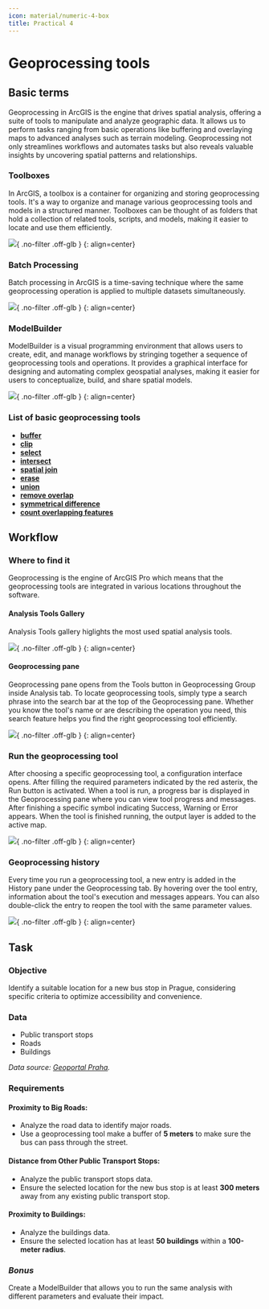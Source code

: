 ```yaml
---
icon: material/numeric-4-box
title: Practical 4
---
```


# Geoprocessing tools

## Basic terms

Geoprocessing in ArcGIS is the engine that drives spatial analysis, offering a suite of tools to manipulate and analyze geographic data. It allows us to perform tasks ranging from basic operations like buffering and overlaying maps to advanced analyses such as terrain modeling. Geoprocessing not only streamlines workflows and automates tasks but also reveals valuable insights by uncovering spatial patterns and relationships.

### Toolboxes

In ArcGIS, a toolbox is a container for organizing and storing geoprocessing tools. It's a way to organize and manage various geoprocessing tools and models in a structured manner. Toolboxes can be thought of as folders that hold a collection of related tools, scripts, and models, making it easier to locate and use them efficiently.

![](../assets/cviceni6/Toolboxes.png){ .no-filter .off-glb }
{: align=center}

### Batch Processing

Batch processing in ArcGIS is a time-saving technique where the same geoprocessing operation is applied to multiple datasets simultaneously.

![](../assets/cviceni6/BatchProcessing.png){ .no-filter .off-glb }
{: align=center}

### ModelBuilder

ModelBuilder is a visual programming environment that allows users to create, edit, and manage workflows by stringing together a sequence of geoprocessing tools and operations. It provides a graphical interface for designing and automating complex geospatial analyses, making it easier for users to conceptualize, build, and share spatial models.

![](https://pro.arcgis.com/en/pro-app/latest/help/analysis/geoprocessing/modelbuilder/GUID-D1DDF32B-0BFA-4480-97DB-9CD2D301F56F-web.png){ .no-filter .off-glb }
{: align=center}

### List of basic geoprocessing tools

- [**buffer**](https://pro.arcgis.com/en/pro-app/latest/tool-reference/analysis/buffer.htm)
- [**clip**](https://pro.arcgis.com/en/pro-app/latest/tool-reference/analysis/clip.htm)
- [**select**](https://pro.arcgis.com/en/pro-app/latest/tool-reference/analysis/select.htm)
- [**intersect**](https://pro.arcgis.com/en/pro-app/latest/tool-reference/analysis/intersect.htm)
- [**spatial join**](https://pro.arcgis.com/en/pro-app/latest/tool-reference/analysis/spatial-join.htm)
- [**erase**](https://pro.arcgis.com/en/pro-app/latest/tool-reference/analysis/erase.htm)
- [**union**](https://pro.arcgis.com/en/pro-app/latest/tool-reference/analysis/union.htm)
- [**remove overlap**](https://pro.arcgis.com/en/pro-app/latest/tool-reference/analysis/remove-overlap-multiple.htm)
- [**symmetrical difference**](https://pro.arcgis.com/en/pro-app/latest/tool-reference/analysis/symmetrical-difference.htm)
- [**count overlapping features**](https://pro.arcgis.com/en/pro-app/latest/tool-reference/analysis/count-overlapping-features.htm)

## Workflow

### Where to find it

Geoprocessing is the engine of ArcGIS Pro which means that the geoprocessing tools are integrated in various locations throughout the software.

#### Analysis Tools Gallery

Analysis Tools gallery higlights the most used spatial analysis tools.

![](../assets/cviceni6/AnalysisTab.png){ .no-filter .off-glb }
{: align=center}

#### Geoprocessing pane

Geoprocessing pane opens from the Tools button in Geoprocessing Group inside Analysis tab. To locate geoprocessing tools, simply type a search phrase into the search bar at the top of the Geoprocessing pane. Whether you know the tool's name or are describing the operation you need, this search feature helps you find the right geoprocessing tool efficiently.

![](../assets/cviceni6/GeoprocessingPane.png){ .no-filter .off-glb }
{: align=center}

### Run the geoprocessing tool

After choosing a specific geoprocessing tool, a configuration interface opens. After filling the required parameters indicated by the red asterix, the Run button is activated. When a tool is run, a progress bar is displayed in the Geoprocessing pane where you can view tool progress and messages. After finishing a specific symbol indicating Success, Warning or Error appears. When the tool is finished running, the output layer is added to the active map.

![](../assets/cviceni6/RunTools.png){ .no-filter .off-glb }
{: align=center}

### Geoprocessing history

Every time you run a geoprocessing tool, a new entry is added in the History pane under the Geoprocessing tab.
By hovering over the tool entry, information about the tool's execution and messages appears. You can also double-click the entry to reopen the tool with the same parameter values.

![](../assets/cviceni6/History.png){ .no-filter .off-glb }
{: align=center}

## Task

### Objective

Identify a suitable location for a new bus stop in Prague, considering specific criteria to optimize accessibility and convenience.

### Data

- Public transport stops
- Roads
- Buildings

_Data source: [Geoportal Praha](https://geoportalpraha.cz/ "Prague geographic data in one place")._

### Requirements

#### Proximity to Big Roads:

- Analyze the road data to identify major roads.
- Use a geoprocessing tool make a buffer of **5 meters** to make sure the bus can pass through the street.

#### Distance from Other Public Transport Stops:

- Analyze the public transport stops data.
- Ensure the selected location for the new bus stop is at least **300 meters** away from any existing public transport stop.

#### Proximity to Buildings:

- Analyze the buildings data.
- Ensure the selected location has at least **50 buildings** within a **100-meter radius**.

### _Bonus_

Create a ModelBuilder that allows you to run the same analysis with different parameters and evaluate their impact.
